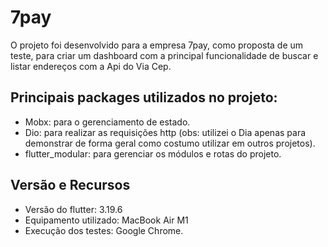 # 7pay
O projeto foi desenvolvido para a empresa 7pay, como proposta de um teste, para criar um dashboard com a principal funcionalidade de buscar e listar endereços com a Api do Via Cep.

## Principais packages utilizados no projeto:

- Mobx: para o gerenciamento de estado.
- Dio: para realizar as requisições http (obs: utilizei o Dia apenas para demonstrar de forma geral como costumo utilizar em outros projetos).
- flutter_modular: para gerenciar os módulos e rotas do projeto.

## Versão e Recursos

- Versão do flutter: 3.19.6
- Equipamento utilizado: MacBook Air M1
- Execução dos testes: Google Chrome.

